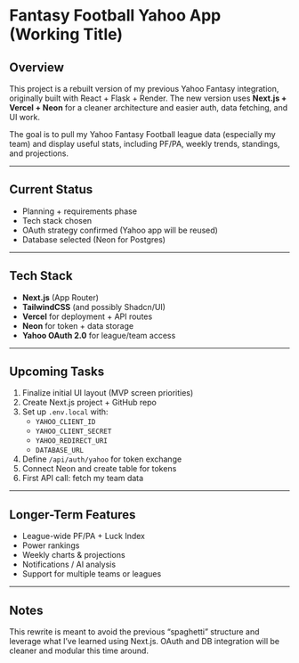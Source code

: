 # Fantasy Football Yahoo App (Working Title)

## Overview
This project is a rebuilt version of my previous Yahoo Fantasy integration, originally built with React + Flask + Render. The new version uses **Next.js + Vercel + Neon** for a cleaner architecture and easier auth, data fetching, and UI work.

The goal is to pull my Yahoo Fantasy Football league data (especially my team) and display useful stats, including PF/PA, weekly trends, standings, and projections.

---

## Current Status
- Planning + requirements phase
- Tech stack chosen
- OAuth strategy confirmed (Yahoo app will be reused)
- Database selected (Neon for Postgres)

---

## Tech Stack
- **Next.js** (App Router)
- **TailwindCSS** (and possibly Shadcn/UI)
- **Vercel** for deployment + API routes
- **Neon** for token + data storage
- **Yahoo OAuth 2.0** for league/team access

---

## Upcoming Tasks
1. Finalize initial UI layout (MVP screen priorities)
2. Create Next.js project + GitHub repo
3. Set up `.env.local` with:
   - `YAHOO_CLIENT_ID`
   - `YAHOO_CLIENT_SECRET`
   - `YAHOO_REDIRECT_URI`
   - `DATABASE_URL`
4. Define `/api/auth/yahoo` for token exchange
5. Connect Neon and create table for tokens
6. First API call: fetch my team data

---

## Longer-Term Features
- League-wide PF/PA + Luck Index
- Power rankings
- Weekly charts & projections
- Notifications / AI analysis
- Support for multiple teams or leagues

---

## Notes
This rewrite is meant to avoid the previous “spaghetti” structure and leverage what I’ve learned using Next.js. OAuth and DB integration will be cleaner and modular this time around.
